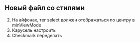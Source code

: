 ## Новый файл со стилями

2. На айфонах, тег select должен отображаться по центру в minViewMode
3. Карусель настроить
4. Checkmark переделать
